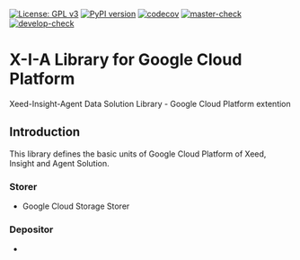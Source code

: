 [![License: GPL v3](https://img.shields.io/badge/License-GPLv3-blue.svg)](https://www.gnu.org/licenses/gpl-3.0) 
[![PyPI version](https://badge.fury.io/py/xialib-gcp.svg)](https://pypi.org/project/xialib-gcp) 
[![codecov](https://codecov.io/gh/X-I-A/xialib-gcp/branch/master/graph/badge.svg)](https://codecov.io/gh/X-I-A/xialib-gcp) 
[![master-check](https://github.com/x-i-a/xialib-gcp/workflows/master-check/badge.svg)](https://github.com/X-I-A/xialib-gcp/actions?query=workflow%3Amaster-check) 
[![develop-check](https://github.com/x-i-a/xialib-gcp/workflows/develop-check/badge.svg)](https://github.com/X-I-A/xialib-gcp/actions?query=workflow%3Adevelop-check) 
# X-I-A Library for Google Cloud Platform
Xeed-Insight-Agent Data Solution Library - Google Cloud Platform extention
## Introduction
This library defines the basic units of Google Cloud Platform of Xeed, Insight and Agent Solution. 
### Storer
*  Google Cloud Storage Storer
### Depositor
* 